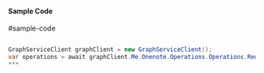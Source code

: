 #### Sample Code
#sample-code 

```C#

GraphServiceClient graphClient = new GraphServiceClient();
var operations = await graphClient.Me.Onenote.Operations.Operations.Request().GetAsync();
*** 

```